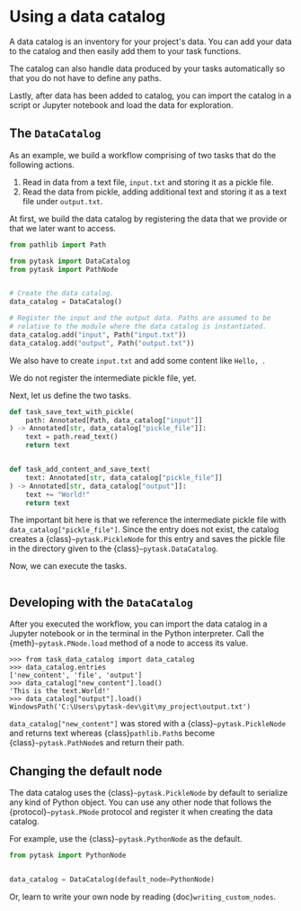 # Using a data catalog

A data catalog is an inventory for your project's data. You can add your data to the
catalog and then easily add them to your task functions.

The catalog can also handle data produced by your tasks automatically so that you do not
have to define any paths.

Lastly, after data has been added to catalog, you can import the catalog in a script or
Jupyter notebook and load the data for exploration.

## The `DataCatalog`

As an example, we build a workflow comprising of two tasks that do the following
actions.

1. Read in data from a text file, `input.txt` and storing it as a pickle file.
1. Read the data from pickle, adding additional text and storing it as a text file under
   `output.txt`.

At first, we build the data catalog by registering the data that we provide or that we
later want to access.

```python
from pathlib import Path

from pytask import DataCatalog
from pytask import PathNode


# Create the data catalog.
data_catalog = DataCatalog()

# Register the input and the output data. Paths are assumed to be
# relative to the module where the data catalog is instantiated.
data_catalog.add("input", Path("input.txt"))
data_catalog.add("output", Path("output.txt"))
```

We also have to create `input.txt` and add some content like `Hello, `.

We do not register the intermediate pickle file, yet.

Next, let us define the two tasks.

```python
def task_save_text_with_pickle(
    path: Annotated[Path, data_catalog["input"]]
) -> Annotated[str, data_catalog["pickle_file"]]:
    text = path.read_text()
    return text


def task_add_content_and_save_text(
    text: Annotated[str, data_catalog["pickle_file"]]
) -> Annotated[str, data_catalog["output"]]:
    text += "World!"
    return text
```

The important bit here is that we reference the intermediate pickle file with
`data_catalog["pickle_file"]`. Since the entry does not exist, the catalog creates a
{class}`~pytask.PickleNode` for this entry and saves the pickle file in the directory
given to the {class}`~pytask.DataCatalog`.

Now, we can execute the tasks.

```{include} ../_static/md/using-a-data-catalog.md
```

## Developing with the `DataCatalog`

After you executed the workflow, you can import the data catalog in a Jupyter notebook
or in the terminal in the Python interpreter. Call the {meth}`~pytask.PNode.load` method
of a node to access its value.

```pycon
>>> from task_data_catalog import data_catalog
>>> data_catalog.entries
['new_content', 'file', 'output']
>>> data_catalog["new_content"].load()
'This is the text.World!'
>>> data_catalog["output"].load()
WindowsPath('C:\Users\pytask-dev\git\my_project\output.txt')
```

`data_catalog["new_content"]` was stored with a {class}`~pytask.PickleNode` and returns
text whereas {class}`pathlib.Path`s become {class}`~pytask.PathNode`s and return their
path.

## Changing the default node

The data catalog uses the {class}`~pytask.PickleNode` by default to serialize any kind
of Python object. You can use any other node that follows the {protocol}`~pytask.PNode`
protocol and register it when creating the data catalog.

For example, use the {class}`~pytask.PythonNode` as the default.

```python
from pytask import PythonNode


data_catalog = DataCatalog(default_node=PythonNode)
```

Or, learn to write your own node by reading {doc}`writing_custom_nodes`.
